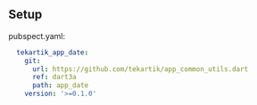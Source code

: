 ## Setup

pubspect.yaml:

```yaml
  tekartik_app_date:
    git:
      url: https://github.com/tekartik/app_common_utils.dart
      ref: dart3a
      path: app_date
    version: '>=0.1.0'
```